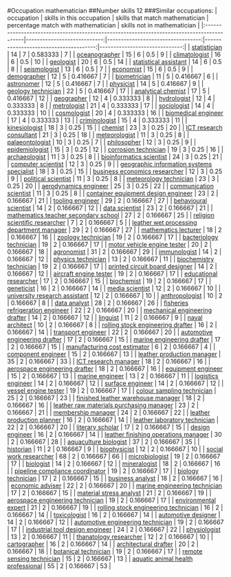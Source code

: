 #Occupation mathematician
##Number skills 12
###Similar occupations:
| occupation                                                                                |   skills in this occupation |   skills that match mathematician |   percentage match with mathematician |   skills not in mathematician |
|:------------------------------------------------------------------------------------------|----------------------------:|----------------------------------:|--------------------------------------:|------------------------------:|
| [statistician](statistician.md)                                                           |                          14 |                                 7 |                              0.583333 |                             7 |
| [oceanographer](oceanographer.md)                                                         |                          15 |                                 6 |                              0.5      |                             9 |
| [climatologist](climatologist.md)                                                         |                          16 |                                 6 |                              0.5      |                            10 |
| [geologist](geologist.md)                                                                 |                          20 |                                 6 |                              0.5      |                            14 |
| [statistical assistant](statistical_assistant.md)                                         |                          14 |                                 6 |                              0.5      |                             8 |
| [seismologist](seismologist.md)                                                           |                          13 |                                 6 |                              0.5      |                             7 |
| [economist](economist.md)                                                                 |                          15 |                                 6 |                              0.5      |                             9 |
| [demographer](demographer.md)                                                             |                          12 |                                 5 |                              0.416667 |                             7 |
| [biometrician](biometrician.md)                                                           |                          11 |                                 5 |                              0.416667 |                             6 |
| [astronomer](astronomer.md)                                                               |                          12 |                                 5 |                              0.416667 |                             7 |
| [physicist](physicist.md)                                                                 |                          14 |                                 5 |                              0.416667 |                             9 |
| [geology technician](geology_technician.md)                                               |                          22 |                                 5 |                              0.416667 |                            17 |
| [analytical chemist](analytical_chemist.md)                                               |                          17 |                                 5 |                              0.416667 |                            12 |
| [geographer](geographer.md)                                                               |                          12 |                                 4 |                              0.333333 |                             8 |
| [hydrologist](hydrologist.md)                                                             |                          12 |                                 4 |                              0.333333 |                             8 |
| [metrologist](metrologist.md)                                                             |                          21 |                                 4 |                              0.333333 |                            17 |
| [sociologist](sociologist.md)                                                             |                          14 |                                 4 |                              0.333333 |                            10 |
| [cosmologist](cosmologist.md)                                                             |                          20 |                                 4 |                              0.333333 |                            16 |
| [biomedical engineer](biomedical_engineer.md)                                             |                          17 |                                 4 |                              0.333333 |                            13 |
| [criminologist](criminologist.md)                                                         |                          15 |                                 4 |                              0.333333 |                            11 |
| [kinesiologist](kinesiologist.md)                                                         |                          18 |                                 3 |                              0.25     |                            15 |
| [chemist](chemist.md)                                                                     |                          23 |                                 3 |                              0.25     |                            20 |
| [ICT research consultant](ICT_research_consultant.md)                                     |                          21 |                                 3 |                              0.25     |                            18 |
| [meteorologist](meteorologist.md)                                                         |                          11 |                                 3 |                              0.25     |                             8 |
| [palaeontologist](palaeontologist.md)                                                     |                          10 |                                 3 |                              0.25     |                             7 |
| [philosopher](philosopher.md)                                                             |                          12 |                                 3 |                              0.25     |                             9 |
| [epidemiologist](epidemiologist.md)                                                       |                          15 |                                 3 |                              0.25     |                            12 |
| [corrosion technician](corrosion_technician.md)                                           |                          19 |                                 3 |                              0.25     |                            16 |
| [archaeologist](archaeologist.md)                                                         |                          11 |                                 3 |                              0.25     |                             8 |
| [bioinformatics scientist](bioinformatics_scientist.md)                                   |                          24 |                                 3 |                              0.25     |                            21 |
| [computer scientist](computer_scientist.md)                                               |                          12 |                                 3 |                              0.25     |                             9 |
| [geographic information systems specialist](geographic_information_systems_specialist.md) |                          18 |                                 3 |                              0.25     |                            15 |
| [business economics researcher](business_economics_researcher.md)                         |                          12 |                                 3 |                              0.25     |                             9 |
| [political scientist](political_scientist.md)                                             |                          11 |                                 3 |                              0.25     |                             8 |
| [meteorology technician](meteorology_technician.md)                                       |                          23 |                                 3 |                              0.25     |                            20 |
| [aerodynamics engineer](aerodynamics_engineer.md)                                         |                          25 |                                 3 |                              0.25     |                            22 |
| [communication scientist](communication_scientist.md)                                     |                          11 |                                 3 |                              0.25     |                             8 |
| [container equipment design engineer](container_equipment_design_engineer.md)             |                          23 |                                 2 |                              0.166667 |                            21 |
| [tooling engineer](tooling_engineer.md)                                                   |                          29 |                                 2 |                              0.166667 |                            27 |
| [behavioural scientist](behavioural_scientist.md)                                         |                          14 |                                 2 |                              0.166667 |                            12 |
| [data scientist](data_scientist.md)                                                       |                          23 |                                 2 |                              0.166667 |                            21 |
| [mathematics teacher secondary school](mathematics_teacher_secondary_school.md)           |                          27 |                                 2 |                              0.166667 |                            25 |
| [religion scientific researcher](religion_scientific_researcher.md)                       |                           7 |                                 2 |                              0.166667 |                             5 |
| [leather wet processing department manager](leather_wet_processing_department_manager.md) |                          29 |                                 2 |                              0.166667 |                            27 |
| [mathematics lecturer](mathematics_lecturer.md)                                           |                          18 |                                 2 |                              0.166667 |                            16 |
| [zoology technician](zoology_technician.md)                                               |                          19 |                                 2 |                              0.166667 |                            17 |
| [bacteriology technician](bacteriology_technician.md)                                     |                          19 |                                 2 |                              0.166667 |                            17 |
| [motor vehicle engine tester](motor_vehicle_engine_tester.md)                             |                          20 |                                 2 |                              0.166667 |                            18 |
| [agronomist](agronomist.md)                                                               |                          31 |                                 2 |                              0.166667 |                            29 |
| [immunologist](immunologist.md)                                                           |                          14 |                                 2 |                              0.166667 |                            12 |
| [physics technician](physics_technician.md)                                               |                          13 |                                 2 |                              0.166667 |                            11 |
| [biochemistry technician](biochemistry_technician.md)                                     |                          19 |                                 2 |                              0.166667 |                            17 |
| [printed circuit board designer](printed_circuit_board_designer.md)                       |                          14 |                                 2 |                              0.166667 |                            12 |
| [aircraft engine tester](aircraft_engine_tester.md)                                       |                          19 |                                 2 |                              0.166667 |                            17 |
| [educational researcher](educational_researcher.md)                                       |                          17 |                                 2 |                              0.166667 |                            15 |
| [biochemist](biochemist.md)                                                               |                          19 |                                 2 |                              0.166667 |                            17 |
| [geneticist](geneticist.md)                                                               |                          16 |                                 2 |                              0.166667 |                            14 |
| [media scientist](media_scientist.md)                                                     |                          12 |                                 2 |                              0.166667 |                            10 |
| [university research assistant](university_research_assistant.md)                         |                          12 |                                 2 |                              0.166667 |                            10 |
| [anthropologist](anthropologist.md)                                                       |                          10 |                                 2 |                              0.166667 |                             8 |
| [data analyst](data_analyst.md)                                                           |                          28 |                                 2 |                              0.166667 |                            26 |
| [fisheries refrigeration engineer](fisheries_refrigeration_engineer.md)                   |                          22 |                                 2 |                              0.166667 |                            20 |
| [mechanical engineering drafter](mechanical_engineering_drafter.md)                       |                          14 |                                 2 |                              0.166667 |                            12 |
| [linguist](linguist.md)                                                                   |                          11 |                                 2 |                              0.166667 |                             9 |
| [naval architect](naval_architect.md)                                                     |                          10 |                                 2 |                              0.166667 |                             8 |
| [rolling stock engineering drafter](rolling_stock_engineering_drafter.md)                 |                          16 |                                 2 |                              0.166667 |                            14 |
| [transport engineer](transport_engineer.md)                                               |                          22 |                                 2 |                              0.166667 |                            20 |
| [automotive engineering drafter](automotive_engineering_drafter.md)                       |                          17 |                                 2 |                              0.166667 |                            15 |
| [marine engineering drafter](marine_engineering_drafter.md)                               |                          17 |                                 2 |                              0.166667 |                            15 |
| [manufacturing cost estimator](manufacturing_cost_estimator.md)                           |                           6 |                                 2 |                              0.166667 |                             4 |
| [component engineer](component_engineer.md)                                               |                          15 |                                 2 |                              0.166667 |                            13 |
| [leather production manager](leather_production_manager.md)                               |                          35 |                                 2 |                              0.166667 |                            33 |
| [ICT research manager](ICT_research_manager.md)                                           |                          18 |                                 2 |                              0.166667 |                            16 |
| [aerospace engineering drafter](aerospace_engineering_drafter.md)                         |                          18 |                                 2 |                              0.166667 |                            16 |
| [equipment engineer](equipment_engineer.md)                                               |                          15 |                                 2 |                              0.166667 |                            13 |
| [marine engineer](marine_engineer.md)                                                     |                          13 |                                 2 |                              0.166667 |                            11 |
| [logistics engineer](logistics_engineer.md)                                               |                          14 |                                 2 |                              0.166667 |                            12 |
| [surface engineer](surface_engineer.md)                                                   |                          14 |                                 2 |                              0.166667 |                            12 |
| [vessel engine tester](vessel_engine_tester.md)                                           |                          19 |                                 2 |                              0.166667 |                            17 |
| [colour sampling technician](colour_sampling_technician.md)                               |                          25 |                                 2 |                              0.166667 |                            23 |
| [finished leather warehouse manager](finished_leather_warehouse_manager.md)               |                          18 |                                 2 |                              0.166667 |                            16 |
| [leather raw materials purchasing manager](leather_raw_materials_purchasing_manager.md)   |                          23 |                                 2 |                              0.166667 |                            21 |
| [membership manager](membership_manager.md)                                               |                          24 |                                 2 |                              0.166667 |                            22 |
| [leather production planner](leather_production_planner.md)                               |                          16 |                                 2 |                              0.166667 |                            14 |
| [leather laboratory technician](leather_laboratory_technician.md)                         |                          22 |                                 2 |                              0.166667 |                            20 |
| [literary scholar](literary_scholar.md)                                                   |                          17 |                                 2 |                              0.166667 |                            15 |
| [design engineer](design_engineer.md)                                                     |                          16 |                                 2 |                              0.166667 |                            14 |
| [leather finishing operations manager](leather_finishing_operations_manager.md)           |                          30 |                                 2 |                              0.166667 |                            28 |
| [aquaculture biologist](aquaculture_biologist.md)                                         |                          37 |                                 2 |                              0.166667 |                            35 |
| [historian](historian.md)                                                                 |                          11 |                                 2 |                              0.166667 |                             9 |
| [biophysicist](biophysicist.md)                                                           |                          12 |                                 2 |                              0.166667 |                            10 |
| [social work researcher](social_work_researcher.md)                                       |                          68 |                                 2 |                              0.166667 |                            66 |
| [microbiologist](microbiologist.md)                                                       |                          19 |                                 2 |                              0.166667 |                            17 |
| [biologist](biologist.md)                                                                 |                          14 |                                 2 |                              0.166667 |                            12 |
| [mineralogist](mineralogist.md)                                                           |                          18 |                                 2 |                              0.166667 |                            16 |
| [pipeline compliance coordinator](pipeline_compliance_coordinator.md)                     |                          19 |                                 2 |                              0.166667 |                            17 |
| [biology technician](biology_technician.md)                                               |                          17 |                                 2 |                              0.166667 |                            15 |
| [business analyst](business_analyst.md)                                                   |                          18 |                                 2 |                              0.166667 |                            16 |
| [economic adviser](economic_adviser.md)                                                   |                          22 |                                 2 |                              0.166667 |                            20 |
| [marine engineering technician](marine_engineering_technician.md)                         |                          17 |                                 2 |                              0.166667 |                            15 |
| [material stress analyst](material_stress_analyst.md)                                     |                          21 |                                 2 |                              0.166667 |                            19 |
| [aerospace engineering technician](aerospace_engineering_technician.md)                   |                          19 |                                 2 |                              0.166667 |                            17 |
| [environmental expert](environmental_expert.md)                                           |                          21 |                                 2 |                              0.166667 |                            19 |
| [rolling stock engineering technician](rolling_stock_engineering_technician.md)           |                          16 |                                 2 |                              0.166667 |                            14 |
| [toxicologist](toxicologist.md)                                                           |                          16 |                                 2 |                              0.166667 |                            14 |
| [automotive designer](automotive_designer.md)                                             |                          14 |                                 2 |                              0.166667 |                            12 |
| [automotive engineering technician](automotive_engineering_technician.md)                 |                          19 |                                 2 |                              0.166667 |                            17 |
| [industrial tool design engineer](industrial_tool_design_engineer.md)                     |                          24 |                                 2 |                              0.166667 |                            22 |
| [physiologist](physiologist.md)                                                           |                          13 |                                 2 |                              0.166667 |                            11 |
| [thanatology researcher](thanatology_researcher.md)                                       |                          12 |                                 2 |                              0.166667 |                            10 |
| [cartographer](cartographer.md)                                                           |                          16 |                                 2 |                              0.166667 |                            14 |
| [architectural drafter](architectural_drafter.md)                                         |                          20 |                                 2 |                              0.166667 |                            18 |
| [botanical technician](botanical_technician.md)                                           |                          19 |                                 2 |                              0.166667 |                            17 |
| [remote sensing technician](remote_sensing_technician.md)                                 |                          15 |                                 2 |                              0.166667 |                            13 |
| [aquatic animal health professional](aquatic_animal_health_professional.md)               |                          55 |                                 2 |                              0.166667 |                            53 |
